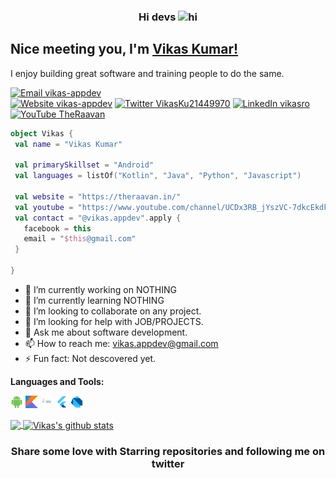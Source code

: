 <h3 align="center">Hi devs <img src="https://user-images.githubusercontent.com/1303154/88677602-1635ba80-d120-11ea-84d8-d263ba5fc3c0.gif" width="28px" alt="hi"></h1>

## Nice meeting you, I'm [Vikas Kumar!](https://theraavan.in/)

I enjoy building great software and training people to do the same.

[![Email vikas-appdev](https://img.shields.io/badge/Email-vikas.appdev@gmail.com-red?style=for-the-badge)](mailto:vikas.appdev@gmail.com)
<br>
[![Website vikas-appdev](https://img.shields.io/badge/Website-@theraavan.in-yellow?style=for-the-badge)](https://theraavan.in/)
[![Twitter VikasKu21449970](https://img.shields.io/badge/Twitter-@vikas_appdev-9cf?style=for-the-badge)](https://twitter.com/vikas_appdev)
[![LinkedIn vikasro](https://img.shields.io/badge/LinkedIn-@vikasro-blue?style=for-the-badge)](https://www.linkedin.com/in/vikasro/)
<br>
[![YouTube TheRaavan](https://img.shields.io/badge/YouTube-@TheRaavan-red?style=for-the-badge)](https://www.youtube.com/channel/UCDx3RB_jYszVC-7dkcEkdkA)

```kotlin
object Vikas {
 val name = "Vikas Kumar"
 
 val primarySkillset = "Android"
 val languages = listOf("Kotlin", "Java", "Python", "Javascript")

 val website = "https://theraavan.in/"
 val youtube = "https://www.youtube.com/channel/UCDx3RB_jYszVC-7dkcEkdkA"
 val contact = "@vikas.appdev".apply {
   facebook = this
   email = "$this@gmail.com"
 }

}
```

- 🔭 I’m currently working on NOTHING
- 🌱 I’m currently learning NOTHING
- 👯 I’m looking to collaborate on any project.
- 🤔 I’m looking for help with JOB/PROJECTS.
- 💬 Ask me about software development.
- 📫 How to reach me: vikas.appdev@gmail.com
- ⚡ Fun fact: Not descovered yet.



**Languages and Tools:**  

<code><img height="20" src="https://raw.githubusercontent.com/github/explore/80688e429a7d4ef2fca1e82350fe8e3517d3494d/topics/android/android.png"></code>
<code><img height="20" src="https://raw.githubusercontent.com/github/explore/80688e429a7d4ef2fca1e82350fe8e3517d3494d/topics/kotlin/kotlin.png"></code>
<code><img height="20" src="https://raw.githubusercontent.com/github/explore/80688e429a7d4ef2fca1e82350fe8e3517d3494d/topics/java/java.png"></code>
<code><img height="20" src="https://raw.githubusercontent.com/github/explore/80688e429a7d4ef2fca1e82350fe8e3517d3494d/topics/flutter/flutter.png"></code>
<code><img height="20" src="https://raw.githubusercontent.com/github/explore/80688e429a7d4ef2fca1e82350fe8e3517d3494d/topics/dart/dart.png"></code>

  

<a href="https://github.com/vikas-appdev">
  <img align="center" src="https://github-readme-stats.vercel.app/api/top-langs/?username=vikas-appdev&theme=light&hide_langs_below=0" />
</a>
<a href="https://github.com/vikas-appdev">
 <img align="center" src="https://github-readme-stats.vercel.app/api?username=vikas-appdev&show_icons=true&theme=light&line_height=27" alt="Vikas's github stats"/>
</a>


<div align="center">

### Share some love with Starring repositories and following me on twitter 

</div>

